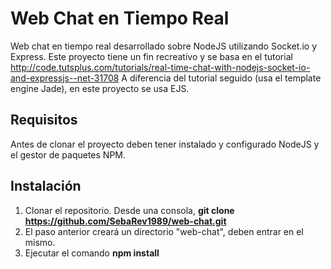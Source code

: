 # Web Chat en Tiempo Real
Web chat en tiempo real desarrollado sobre NodeJS utilizando Socket.io y Express. Este proyecto tiene un fin recreativo y se basa en el tutorial http://code.tutsplus.com/tutorials/real-time-chat-with-nodejs-socket-io-and-expressjs--net-31708
A diferencia del tutorial seguido (usa el template engine Jade), en este proyecto se usa EJS.

## Requisitos
Antes de clonar el proyecto deben tener instalado y configurado NodeJS y el gestor de paquetes NPM.

## Instalación
1. Clonar el repositorio. Desde una consola, __git clone https://github.com/SebaRev1989/web-chat.git__
2. El paso anterior creará un directorio "web-chat", deben entrar en el mismo.
3. Ejecutar el comando __npm install__

